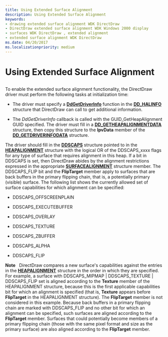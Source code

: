 ```yaml
---
title: Using Extended Surface Alignment
description: Using Extended Surface Alignment
keywords:
- drawing extended surface alignment WDK DirectDraw
- DirectDraw extended surface alignment WDK Windows 2000 display
- surfaces WDK DirectDraw , extended alignment
- extended surface alignment WDK DirectDraw
ms.date: 04/20/2017
ms.localizationpriority: medium
---
```


# Using Extended Surface Alignment


## <span id="ddk_using_extended_surface_alignment_gg"></span><span id="DDK_USING_EXTENDED_SURFACE_ALIGNMENT_GG"></span>


To enable the extended surface alignment functionality, the DirectDraw driver must perform the following tasks at initialization time:

-   The driver must specify a [**DdGetDriverInfo**](/windows/win32/api/ddrawint/nc-ddrawint-pdd_getdriverinfo) function in the [**DD\_HALINFO**](/windows/win32/api/ddrawint/ns-ddrawint-dd_halinfo) structure that DirectDraw can call to get additional information.

-   The *DdGetDriverInfo* callback is called with the GUID\_GetHeapAlignment GUID specified. The driver must fill in a [**DD\_GETHEAPALIGNMENTDATA**](/windows/win32/api/dmemmgr/ns-dmemmgr-dd_getheapalignmentdata) structure, then copy this structure to the **lpvData** member of the [**DD\_GETDRIVERINFODATA**](/windows/win32/api/ddrawint/ns-ddrawint-dd_getdriverinfodata) structure.

The driver should fill in the [**DDSCAPS**](/previous-versions/windows/hardware/drivers/ff550286(v=vs.85)) structure pointed to in the [**HEAPALIGNMENT**](/windows/win32/api/dmemmgr/ns-dmemmgr-heapalignment) structure with the logical OR of the DDSCAPS\_xxxx flags for any type of surface that requires alignment in this heap. If a bit in DDSCAPS is set, then DirectDraw abides by the alignment restrictions expressed in the appropriate [**SURFACEALIGNMENT**](/windows/win32/api/dmemmgr/ns-dmemmgr-surfacealignment) structure member. The DDSCAPS\_FLIP bit and the **FlipTarget** member apply to surfaces that are back buffers in the primary flipping chain, that is, a potentially primary (visible) surface. The following list shows the currently allowed set of surface capabilities for which alignment can be specified:

-   DDSCAPS\_OFFSCREENPLAIN

-   DDSCAPS\_EXECUTEBUFFER

-   DDSCAPS\_OVERLAY

-   DDSCAPS\_TEXTURE

-   DDSCAPS\_ZBUFFER

-   DDSCAPS\_ALPHA

-   DDSCAPS\_FLIP

**Note**   DirectDraw compares a new surface's capabilities against the entries in the [**HEAPALIGNMENT**](/windows/win32/api/dmemmgr/ns-dmemmgr-heapalignment) structure in the order in which they are specified. For example, a surface with DDSCAPS\_MIPMAP | DDSCAPS\_TEXTURE | DDSCAPS\_FLIP set is aligned according to the **Texture** member of the HEAPALIGNMENT structure, because this is the first applicable capabilities bit for which an alignment is specified (that is, **Texture** appears before **FlipTarget** in the HEAPALIGNMENT structure). The **FlipTarget** member is not considered in this example. Because back buffers in a primary flipping chain are marked with DDSCAPS\_FLIP and no other bit for which an alignment can be specified, such surfaces are aligned according to the **FlipTarget** member. Surfaces that could potentially become members of a primary flipping chain (those with the same pixel format and size as the primary surface) are also aligned according to the **FlipTarget** member.

 

 

